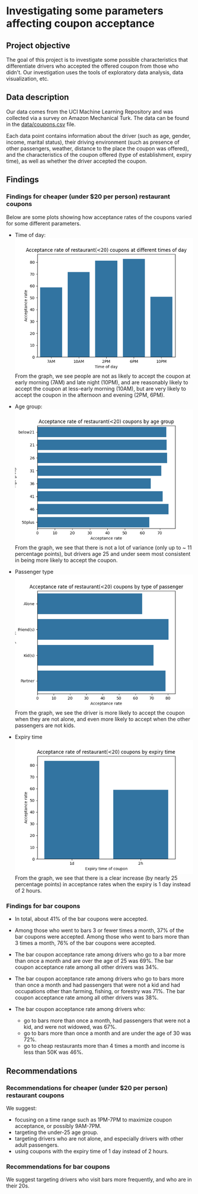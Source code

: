 # Investigating some parameters affecting coupon acceptance

## Project objective

The goal of this project is to investigate some possible characteristics that differentiate drivers who accepted the offered coupon from those who didn't. Our investigation uses the tools of exploratory data analysis, data visualization, etc.

## Data description

Our data comes from the UCI Machine Learning Repository and was collected via a survey on Amazon Mechanical Turk. The data can be found in the [data/coupons.csv](data/coupons.csv) file.

Each data point contains information about the driver (such as age, gender, income, marital status), their driving environment (such as presence of other passengers, weather, distance to the place the coupon was offered), and the characteristics of the coupon offered (type of establishment, expiry time), as well as whether the driver accepted the coupon.

## Findings

### Findings for cheaper (under $20 per person) restaurant coupons

Below are some plots showing how acceptance rates of the coupons varied for some different parameters.

- Time of day:
\
![](Plots/Restaurant(<20)CouponAcceptanceRateByTimeOfDay.png)
\
From the graph, we see people are not as likely to accept the coupon at early morning (7AM) and late night (10PM),
and are reasonably likely to accept the coupon at less-early morning (10AM),
but are very likely to accept the coupon in the afternoon and evening (2PM, 6PM).

- Age group:
\
![](Plots/Restaurant(<20)CouponAcceptanceRateByAgeGroup.png)
\
From the graph, we see that there is not a lot of variance (only up to ~ 11 percentage points), but drivers age 25 and under seem most consistent in being more likely to accept the coupon.

- Passenger type
\
![](Plots/Restaurant(<20)CouponAcceptanceRateByPassenger.png)
\
From the graph, we see the driver is more likely to accept the coupon when they are not alone, and even more likely to accept when the other passengers are not kids.

- Expiry time
\
![](Plots/Restaurant(<20)CouponAcceptanceRateByExpiry.png)
\
From the graph, we see that there is a clear increase (by nearly 25 percentage points) in acceptance rates when the expiry is 1 day instead of 2 hours.

### Findings for bar coupons

- In total, about 41% of the bar coupons were accepted.

- Among those who went to bars 3 or fewer times a month, 37% of the bar coupons were accepted.
Among those who went to bars more than 3 times a month, 76% of the bar coupons were accepted.

- The bar coupon acceptance rate among drivers who go to a bar more than once a month and are over the age of 25 was 69%.
The bar coupon acceptance rate among all other drivers was 34%.

- The bar coupon acceptance rate among drivers who go to bars more than once a month and had passengers that were not a kid and had occupations other than farming, fishing, or forestry was 71%.
The bar coupon acceptance rate among all other drivers was 38%.

- The bar coupon acceptance rate among drivers who:
  - go to bars more than once a month, had passengers that were not a kid, and were not widowed, was 67%.
  - go to bars more than once a month and are under the age of 30 was 72%.
  - go to cheap restaurants more than 4 times a month and income is less than 50K was 46%.

## Recommendations

### Recommendations for cheaper (under $20 per person) restaurant coupons

We suggest: 

- focusing on a time range such as 1PM-7PM to maximize coupon acceptance, or possibly 9AM-7PM.
- targeting the under-25 age group.
- targeting drivers who are not alone, and especially drivers with other adult passengers.
- using coupons with the expiry time of 1 day instead of 2 hours.

### Recommendations for bar coupons

We suggest targeting drivers who visit bars more frequently, and who are in their 20s.

